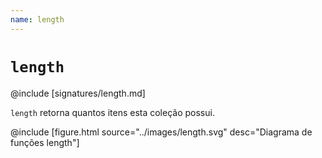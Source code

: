 ```yaml
---
name: length
---
```


# `length`

@include [signatures/length.md]

`length` retorna quantos itens esta coleção possui.

@include [figure.html source="../images/length.svg" desc="Diagrama de funções length"]

